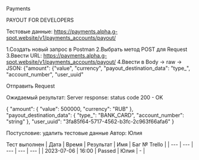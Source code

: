 Payments 

PAYOUT FOR DEVELOPERS 

Тестовые данные: https://payments.alpha.g-spot.website/v1/payments_accounts/payout/

1.Создать новый запрос в Postman
2.Выбрать метод POST для Request
3.Ввести URL: https://payments.alpha.g-spot.website/v1/payments_accounts/payout/
4.Ввести в Body -> raw -> JSON: {"amount": {"value", "currency", "payout_destination_data": "type_", "account_number", "user_uuid"

Отправить Request

Ожидаемый результат: Server response: status code 200 - OK

{
  "amount": {
    "value": 500000,
    "currency": "RUB"
  },
  "payout_destination_data": {
    "type_": "BANK_CARD",
    "account_number": "string"
  },
  "user_uuid": "3fa85f64-5717-4562-b3fc-2c963f66afa6"
}

Постусловие: удалить тестовые данные
Автор: Юлия

Тест выполнен
| Дата | Время | Результат | Имя | Баг № Trello |
| --- | --- | --- | --- | --- |
| 2023-07-06 | 16:00 | Passed | Юлия | - | 

